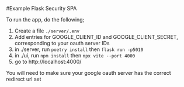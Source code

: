 #Example Flask Security SPA

To run the app, do the following;

1. Create a file `./server/.env`
1. Add entries for GOOGLE_CLIENT_ID and GOOGLE_CLIENT_SECRET, corresponding to your oauth server IDs
1. in ./server, run `poetry install` then `flask run -p5010`
1. in ./ui, run `npm install` then `npx vite --port 4000`
1. go to http://localhost:4000/


You will need to make sure your google oauth server has the correct redirect url set
